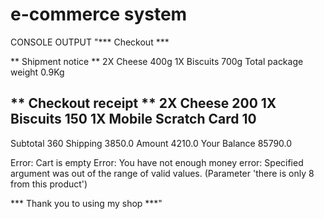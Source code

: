 # e-commerce system

CONSOLE OUTPUT
"*** Checkout ***


** Shipment notice **
2X Cheese        400g
1X Biscuits        700g
Total package weight 0.9Kg

** Checkout receipt **
2X Cheese        200
1X Biscuits        150
1X Mobile Scratch Card        10
----------------------
Subtotal         360
Shipping         3850.0
Amount         4210.0
Your Balance         85790.0


Error: Cart is empty
Error: You have not enough money
error: Specified argument was out of the range of valid values. (Parameter 'there is only 8 from this product')

*** Thank you to using my shop ***"





